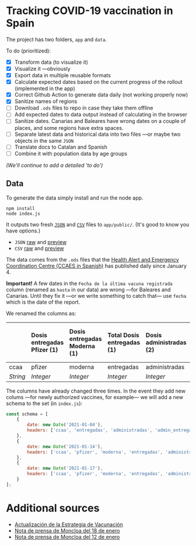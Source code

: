 # Tracking COVID-19 vaccination in Spain
The project has two folders, `app` and `data`.

To do (prioritized):

- [x] Transform data (to visualize it)
- [x] Visualize it —obviously
- [x] Export data in multiple reusable formats
- [x] Calculate expected dates based on the current progress of the rollout (implemented in the app)
- [x] Correct Github Action to generate data daily (not working properly now)
- [x] Sanitize names of regions
- [ ] Download `.ods` files to repo in case they take them offline
- [ ] Add expected dates to data output instead of calculating in the browser
- [ ] Sanitize dates. Canarias and Baleares have wrong dates on a couple of places, and some regions have extra spaces.
- [ ] Separate latest data and historical data into two files —or maybe two objects in the same `JSON`
- [ ] Translate docs to Catalan and Spanish
- [ ] Combine it with population data by age groups

*(We'll continue to add a detailed 'to do')*

## Data
To generate the data simply install and run the node app.
```
npm install
node index.js
```
It outputs two fresh [`JSON`](https://raw.githubusercontent.com/fndvit/covid-vaccination-tracker/main/app/public/data.json) and [`CSV`](https://raw.githubusercontent.com/fndvit/covid-vaccination-tracker/main/app/public/data.csv) files to `app/public/`. (It's good to know you have options.)

* `JSON` [raw](https://raw.githubusercontent.com/fndvit/covid-vaccination-tracker/main/app/public/data.json) and [preview](https://github.com/fndvit/covid-vaccination-tracker/blob/main/app/public/data.json)
* `CSV` [raw](https://raw.githubusercontent.com/fndvit/covid-vaccination-tracker/main/app/public/data.csv) and [preview](https://github.com/fndvit/covid-vaccination-tracker/blob/main/app/public/data.csv)

The data comes from the `.ods` files that the [Health Alert and Emergency Coordination Centre (CCAES in Spanish)](https://www.mscbs.gob.es/profesionales/saludPublica/ccayes/alertasActual/nCov/vacunaCovid19.htm) has published daily since January 4.

**Important!** A few dates in the `Fecha de la última vacuna registrada` column (renamed as `hasta` in our data) are wrong —for Baleares and Canarias. Until they fix it —or we write something to catch that— use `fecha` which is the date of the report.

We renamed the columns as:

 | | Dosis entregadas Pfizer (1) | Dosis entregadas Moderna (1) | Total Dosis entregadas (1) | Dosis administradas (2) | % sobre entregadas | Nº Personas vacunadas (pauta completada) | Fecha de la última vacuna registrada (2) 
:--- | :--- | :--- | :--- | :--- | :--- | :--- | :--- 
 ccaa | pfizer | moderna | entregadas | administradas | admin_entregadas | vacuna_completa | hasta 
*String* | *Integer* | *Integer* | *Integer* | *Integer*  | *Integer*  | *Integer*  | *Date*

The columns have already changed three times. In the event they add new colums —for newly authorized vaccines, for example— we will add  a new schema to the set (in `index.js`):

```javascript
const schema = [
    {
        date: new Date('2021-01-04'),
        headers: ['ccaa', 'entregadas', 'administradas', 'admin_entregadas', 'hasta']
    },
    {
        date: new Date('2021-01-14'),
        headers: ['ccaa', 'pfizer', 'moderna', 'entregadas', 'administradas', 'admin_entregadas', 'hasta']
    },
    {
        date: new Date('2021-01-17'),
        headers: ['ccaa', 'pfizer', 'moderna', 'entregadas', 'administradas', 'admin_entregadas', 'vacuna_completa', 'hasta']
    }
];
```

# Additional sources
* [Actualización de la Estrategia de Vacunación](https://www.mscbs.gob.es/profesionales/saludPublica/prevPromocion/vacunaciones/covid19/docs/COVID-19_Actualizacion2_EstrategiaVacunacion.pdf)
* [Nota de prensa de Moncloa del 18 de enero](https://www.lamoncloa.gob.es/serviciosdeprensa/notasprensa/sanidad14/Paginas/2021/180121-residentes_sanitarios.aspx)
* [Nota de prensa de Moncloa del 12 de enero](https://www.lamoncloa.gob.es/serviciosdeprensa/notasprensa/sanidad14/Paginas/2021/120121-moderna.aspx)


